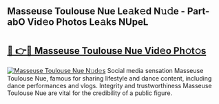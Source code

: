 ## Masseuse Toulouse Nue Le𝚊k𝚎d N𝚞𝚍e - Part-abO Vid𝚎o Photos Le𝚊ks NUpeL

# <h2><a href="http://fb60oq.evod.top/?m=Masseuse+Toulouse+Nue">🔗 👉🔴 Masseuse Toulouse Nue Vid𝚎o Ph𝚘t𝚘s</a></h2>

[![Masseuse Toulouse Nue N𝚞d𝚎s](https://i.imgur.com/8V9OHl7.gif)](http://fb60oq.evod.top/?m=Masseuse+Toulouse+Nue)
Social media sensation Masseuse Toulouse Nue, famous for sharing lifestyle and dance content, including dance performances and vlogs. Integrity and trustworthiness Masseuse Toulouse Nue are vital for the credibility of a public figure. 
